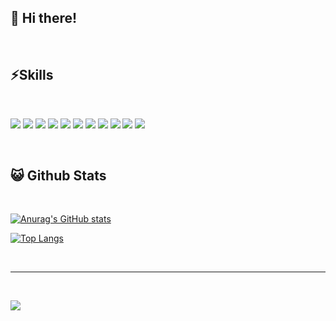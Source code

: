 ## 👋 Hi there!

<br/>

## ⚡Skills
<br/>

<p>
<img src="https://img.shields.io/badge/Go-00ADD8?style=flat&logo=Go&logoColor=white"/>
<img src="https://img.shields.io/badge/Python-3776AB?style=flat&logo=Python&logoColor=white"/>
<img src="https://img.shields.io/badge/Java-FF7800?style=flat&logo=Java&logoColor=white"/>
<img src="https://img.shields.io/badge/JavaScript-F7DF1E?style=flat&logo=JavaScript&logoColor=black"/>
<img src="https://img.shields.io/badge/HTML5-E34F26?style=flat&logo=HTML5&logoColor=white"/>
<img src="https://img.shields.io/badge/Vue.js-4FC08D?style=flat&logo=Vue.js&logoColor=white"/>
<img src="https://img.shields.io/badge/MySQL-4479A1?style=flat&logo=MySQL&logoColor=white"/>
<img src="https://img.shields.io/badge/Oracle-F80000?style=flat&logo=Oracle&logoColor=white"/>
<img src="https://img.shields.io/badge/Linux-FCC624?style=flat&logo=Linux&logoColor=black"/>
<img src="https://img.shields.io/badge/Git-F05032?style=flat&logo=Git&logoColor=black"/>
<img src="https://img.shields.io/badge/AWS-232F3E?style=flat&logo=AmazonAWS&logoColor=black"/>
</p>

<br/>


<p align="center">
</p>


## 😺 Github Stats
<br/>

[![Anurag's GitHub stats](https://github-readme-stats.vercel.app/api?username=ksh3760&show_icons=true&bg_color=DEG,2A2A2A,000000&title_color=00BAFF&text_color=BEEDFF&icon_color=00BAFF&hide_border=true)](https://github.com/anuraghazra/github-readme-stats)



[![Top Langs](https://github-readme-stats.vercel.app/api/top-langs/?username=ksh3760&bg_color=DEG,2A2A2A,000000&title_color=00BAFF&text_color=BEEDFF&icon_color=00BAFF&hide=css,html&hide_border=true)](https://github.com/anuraghazra/github-readme-stats)


<br/>
<hr>
<br/>

<a href="https://hits.seeyoufarm.com"><img src="https://hits.seeyoufarm.com/api/count/incr/badge.svg?url=https%3A%2F%2Fgithub.com%2Fksh3760&count_bg=%23FF8000&title_bg=%23090909&icon=github.svg&icon_color=%23FFFFFF&title=Github&edge_flat=false"/></a>
